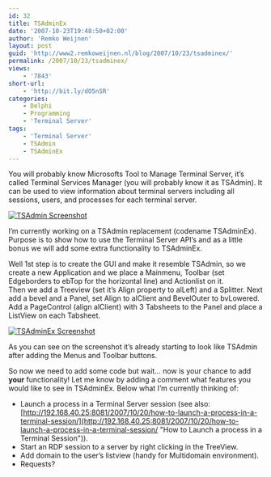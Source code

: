 ```yaml
---
id: 32
title: TSAdminEx
date: '2007-10-23T19:48:50+02:00'
author: 'Remko Weijnen'
layout: post
guid: 'http://www2.remkoweijnen.nl/blog/2007/10/23/tsadminex/'
permalink: /2007/10/23/tsadminex/
views:
    - '7843'
short-url:
    - 'http://bit.ly/dO5nSR'
categories:
    - Delphi
    - Programming
    - 'Terminal Server'
tags:
    - 'Terminal Server'
    - TSAdmin
    - TSAdminEx
---
```


You will probably know Microsofts Tool to Manage Terminal Server, it’s called Terminal Services Manager (you will probably know it as TSAdmin). It can be used to view information about terminal servers including all sessions, users, and processes for each terminal server.

[![TSAdmin Screenshot](http://192.168.40.25:8081/wp-content/uploads/2007/10/tsadmin.thumbnail1.png)](http://192.168.40.25:8081/wp-content/uploads/2007/10/tsadmin1.png "TSAdmin Screenshot")

I’m currently working on a TSAdmin replacement (codename TSAdminEx). Purpose is to show how to use the Terminal Server API’s and as a little bonus we will add some extra functionality to TSAdminEx.

  
Well 1st step is to create the GUI and make it resemble TSAdmin, so we create a new Application and we place a Mainmenu, Toolbar (set Edgeborders to ebTop for the horizontal line) and Actionlist on it.   
Then we add a Treeview (set it’s Align property to alLeft) and a Splitter. Next add a bevel and a Panel, set Align to alClient and BevelOuter to bvLowered. Add a PageControl (align alClient) with 3 Tabsheets to the Panel and place a ListView on each Tabsheet.

[![TSAdminEx Screenshot](http://192.168.40.25:8081/wp-content/uploads/2007/10/tsadminex.thumbnail1.png)](http://192.168.40.25:8081/2007/10/23/tsadminex/tsadminex-screenshot/ "TSAdminEx Screenshot")

As you can see on the screenshot it’s already starting to look like TSAdmin after adding the Menus and Toolbar buttons.

So now we need to add some code but wait… now is your chance to add **your** functionality! Let me know by adding a comment what features you would like to see in TSAdminEx. Below what I’m currently thinking of:

- Launch a process in a Terminal Server session (see also: [http://192.168.40.25:8081/2007/10/20/how-to-launch-a-process-in-a-terminal-session/](http://192.168.40.25:8081/2007/10/20/how-to-launch-a-process-in-a-terminal-session/ "How to Launch a process in a Terminal Session")).
- Start an RDP session to a server by right clicking in the TreeView.
- Add domain to the user’s listview (handy for Multidomain environment).
- Requests?